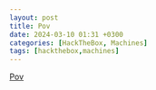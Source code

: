 ```yaml
---
layout: post
title: Pov
date: 2024-03-10 01:31 +0300
categories: [HackTheBox, Machines]
tags: [hackthebox,machines]
---
```

[Pov](/assets/CTFs-main/HackTheBox/Pov/POV_walkthrough.pdf)